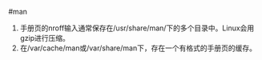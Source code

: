 #man
1. 手册页的nroff输入通常保存在/usr/share/man/下的多个目录中。Linux会用gzip进行压缩。
2. 在/var/cache/man或/var/share/man下，存在一个有格式的手册页的缓存。